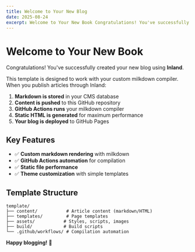 ```yaml
---
title: Welcome to Your New Blog
date: 2025-08-24
excerpt: Welcome to Your New Book Congratulations! You've successfully created your new blog using Inland. This template is designed to work with your custom...
---
```


# Welcome to Your New Book

Congratulations! You've successfully created your new blog using **Inland**.

This template is designed to work with your custom milkdown compiler. When you publish articles through Inland:

1. **Markdown is stored** in your CMS database
2. **Content is pushed** to this GitHub repository
3. **GitHub Actions runs** your milkdown compiler
4. **Static HTML is generated** for maximum performance
5. **Your blog is deployed** to GitHub Pages

## Key Features

- ✅ **Custom markdown rendering** with milkdown
- ✅ **GitHub Actions automation** for compilation
- ✅ **Static file performance** 
- ✅ **Theme customization** with simple templates

## Template Structure

```
template/
├── content/           # Article content (markdown/HTML)
├── templates/         # Page templates
├── assets/           # Styles, scripts, images
├── build/            # Build scripts
└── .github/workflows/ # Compilation automation
```

**Happy blogging!** 🎉
